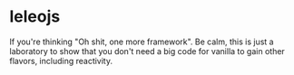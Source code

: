 # leleojs
If you're thinking "Oh shit, one more framework". Be calm, this is just a laboratory to show that you don't need a big code for vanilla to gain other flavors, including reactivity.

